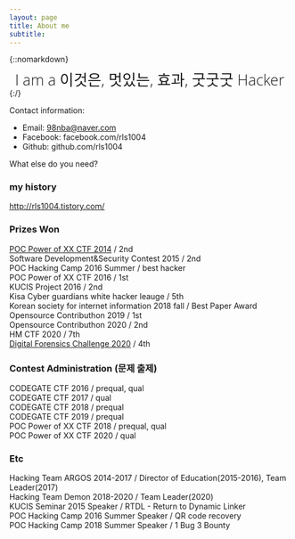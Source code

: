 ```yaml
---
layout: page
title: About me
subtitle: 
---
```


{::nomarkdown}

<script src="/js/jquery-1.11.2.min.js"></script>
<script src="/js/morphext.min.js" type="text/javascript"></script>
<link rel="stylesheet" href="/css/morphext.css"></link>
<link rel="stylesheet" href="/css/animate.css"></link>
<script>
$(document).ready(function(){

  $("#js-rotating").Morphext({
    animation: "flip",
    separator: ",",
    speed: 2000
  });
});
</script>
<center>
<font style="font-size: 27px; line-height: 1.1; display: block; font-family: 'Open Sans', 'Helvetica Neue', Helvetica, Arial, sans-serif; font-weight: 300; margin: 10px 0 0;">I am a <span id="js-rotating">이것은, 멋있는, 효과, 굿굿굿</span> Hacker</font>
</center>
{:/}


Contact information:

- Email: 98nba@naver.com
- Facebook: facebook.com/rls1004
- Github: github.com/rls1004

What else do you need?

### my history

<a href="http://rls1004.tistory.com/">http://rls1004.tistory.com/</a>

### Prizes Won
[POC Power of XX CTF 2014](https://www.dailysecu.com/news/articleView.html?idxno=8018) / 2nd  
Software Development&Security Contest 2015 / 2nd  
POC Hacking Camp 2016 Summer / best hacker  
POC Power of XX CTF 2016 / 1st  
KUCIS Project 2016 / 2nd  
Kisa Cyber guardians white hacker leauge / 5th  
Korean society for internet information 2018 fall / Best Paper Award  
Opensource Contributhon 2019 / 1st  
Opensource Contributhon 2020 / 2nd  
HM CTF 2020 / 7th  
[Digital Forensics Challenge 2020](https://dfchallenge.org/ranking-2020/) / 4th  

### Contest Administration (문제 출제)
CODEGATE CTF 2016 / prequal, qual  
CODEGATE CTF 2017 / qual  
CODEGATE CTF 2018 / prequal  
CODEGATE CTF 2019 / prequal  
POC Power of XX CTF 2018 / prequal, qual  
POC Power of XX CTF 2020 / qual  

### Etc
Hacking Team ARGOS 2014-2017 / Director of Education(2015-2016), Team Leader(2017)  
Hacking Team Demon 2018-2020 / Team Leader(2020)  
KUCIS Seminar 2015 Speaker / RTDL - Return to Dynamic Linker  
POC Hacking Camp 2016 Summer Speaker / QR code recovery  
POC Hacking Camp 2018 Summer Speaker / 1 Bug 3 Bounty  